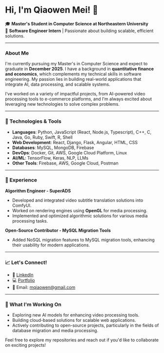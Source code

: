 # Hi, I'm Qiaowen Mei! 👋

🎓 **Master's Student in Computer Science at Northeastern University**  
🎯 **Software Engineer Intern** | Passionate about building scalable, efficient solutions.

---

### About Me

I'm currently pursuing my Master's in Computer Science and expect to graduate in **December 2025**. I have a background in **quantitative finance and economics**, which complements my technical skills in software engineering. My passion lies in building real-world applications that integrate AI, data processing, and scalable systems.

I’ve worked on a variety of impactful projects, from AI-powered video processing tools to e-commerce platforms, and I'm always excited about leveraging new technologies to solve complex problems.

---

### 🔧 Technologies & Tools
- **Languages**: Python, JavaScript (React, Node.js, Typescript), C++, C, Java, Go, Ruby, Swift, R, Shell
- **Web Development**: React, Django, Flask, Angular, HTML, CSS
- **Databases**: MySQL, MongoDB, Firebase
- **DevOps**: Docker, Git, AWS, Google Cloud Platform, Linux
- **AI/ML**: TensorFlow, Keras, NLP, LLMs
- **Other Tools**: Firebase, AWS, Google Cloud, Postman

---

### 💼 Experience
**Algorithm Engineer - SuperADS**  
- Developed and integrated video subtitle translation solutions into ComfyUI.
- Worked on rendering engines using **OpenGL** for media processing.
- Implemented and optimized algorithmic solutions for various media processing tasks.

**Open-Source Contributor - MySQL Migration Tools**  
- Added NoSQL migration features to MySQL migration tools, enhancing their usability for modern applications.

---

### 📈 Let's Connect!

- 💼 [LinkedIn]([https://www.linkedin.com/in/qiaowen-mei](https://www.linkedin.com/in/qiaowen-mei-267460233/))  
- 💻 [Portfolio](https://mei0707.github.io/Portfolio/#)
- 📧 Email: mqiaowen@gmail.com

---

### 👀 What I'm Working On
- Exploring new AI models for enhancing video processing tools.
- Building cloud-based solutions for scalable web applications.
- Actively contributing to open-source projects, particularly in the fields of database migration and media processing.

Feel free to explore my repositories and reach out if you'd like to collaborate on exciting projects!

